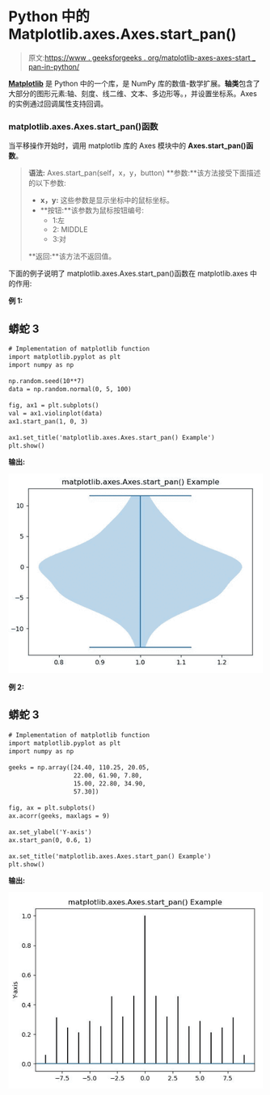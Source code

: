 # Python 中的 Matplotlib.axes.Axes.start_pan()

> 原文:[https://www . geeksforgeeks . org/matplotlib-axes-axes-start _ pan-in-python/](https://www.geeksforgeeks.org/matplotlib-axes-axes-start_pan-in-python/)

[**Matplotlib**](https://www.geeksforgeeks.org/python-introduction-matplotlib/) 是 Python 中的一个库，是 NumPy 库的数值-数学扩展。**轴类**包含了大部分的图形元素:轴、刻度、线二维、文本、多边形等。，并设置坐标系。Axes 的实例通过回调属性支持回调。

### matplotlib.axes.Axes.start_pan()函数

当平移操作开始时，调用 matplotlib 库的 Axes 模块中的 **Axes.start_pan()函数**。

> **语法:** Axes.start_pan(self，x，y，button)
> **参数:**该方法接受下面描述的以下参数:
> 
> *   **x，y:** 这些参数是显示坐标中的鼠标坐标。
> *   **按钮:**该参数为鼠标按钮编号:
>     *   1:左
>     *   2: MIDDLE
>     *   3:对
> 
> **返回:**该方法不返回值。

下面的例子说明了 matplotlib.axes.Axes.start_pan()函数在 matplotlib.axes 中的作用:

**例 1:**

## 蟒蛇 3

```
# Implementation of matplotlib function
import matplotlib.pyplot as plt
import numpy as np

np.random.seed(10**7)
data = np.random.normal(0, 5, 100)

fig, ax1 = plt.subplots()
val = ax1.violinplot(data)
ax1.start_pan(1, 0, 3)

ax1.set_title('matplotlib.axes.Axes.start_pan() Example')
plt.show()
```

**输出:**

![](img/cccf843babb7fc1b0fb633ed09b577c2.png)

**例 2:**

## 蟒蛇 3

```
# Implementation of matplotlib function
import matplotlib.pyplot as plt
import numpy as np

geeks = np.array([24.40, 110.25, 20.05,
                  22.00, 61.90, 7.80,
                  15.00, 22.80, 34.90,
                  57.30])

fig, ax = plt.subplots()
ax.acorr(geeks, maxlags = 9)

ax.set_ylabel('Y-axis')
ax.start_pan(0, 0.6, 1)

ax.set_title('matplotlib.axes.Axes.start_pan() Example')
plt.show()
```

**输出:**

![](img/1480e994befc8aa6ed55cf5c490edad1.png)